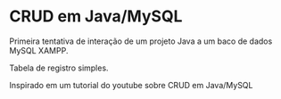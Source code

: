 # CRUD em Java/MySQL
Primeira tentativa de interação de um projeto Java a um baco de dados MySQL XAMPP.

Tabela de registro simples.

Inspirado em um tutorial do youtube sobre CRUD em Java/MySQL
